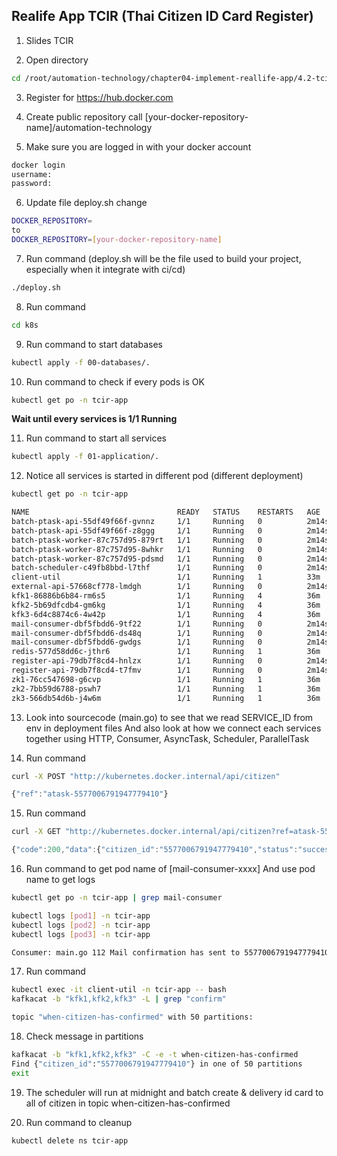 ## Realife App TCIR (Thai Citizen ID Card Register)

1. Slides TCIR

2. Open directory
```bash
cd /root/automation-technology/chapter04-implement-reallife-app/4.2-tcir-application
```

3. Register for https://hub.docker.com

4. Create public repository call [your-docker-repository-name]/automation-technology

5. Make sure you are logged in with your docker account
```bash
docker login
username:
password:
```

6. Update file deploy.sh change
```bash
DOCKER_REPOSITORY=
to
DOCKER_REPOSITORY=[your-docker-repository-name]
```

7. Run command (deploy.sh will be the file used to build your project, especially when it integrate with ci/cd)
```bash
./deploy.sh
```

8. Run command
```bash
cd k8s
```

9. Run command to start databases
```bash
kubectl apply -f 00-databases/.
```

10. Run command to check if every pods is OK
```bash
kubectl get po -n tcir-app
```
**Wait until every services is 1/1 Running**

11. Run command to start all services
```bash
kubectl apply -f 01-application/.
```

12. Notice all services is started in different pod (different deployment)
```bash
kubectl get po -n tcir-app
```
```bash
NAME                                 READY   STATUS    RESTARTS   AGE
batch-ptask-api-55df49f66f-gvnnz     1/1     Running   0          2m14s
batch-ptask-api-55df49f66f-z8ggg     1/1     Running   0          2m14s
batch-ptask-worker-87c757d95-879rt   1/1     Running   0          2m14s
batch-ptask-worker-87c757d95-8whkr   1/1     Running   0          2m14s
batch-ptask-worker-87c757d95-pdsmd   1/1     Running   0          2m14s
batch-scheduler-c49fb8bbd-l7thf      1/1     Running   0          2m14s
client-util                          1/1     Running   1          33m
external-api-57668cf778-lmdgh        1/1     Running   0          2m14s
kfk1-86886b6b84-rm6s5                1/1     Running   4          36m
kfk2-5b69dfcdb4-gm6kg                1/1     Running   4          36m
kfk3-6d4c8874c6-4w42p                1/1     Running   4          36m
mail-consumer-dbf5fbdd6-9tf22        1/1     Running   0          2m14s
mail-consumer-dbf5fbdd6-ds48q        1/1     Running   0          2m14s
mail-consumer-dbf5fbdd6-gwdgs        1/1     Running   0          2m14s
redis-577d58dd6c-jthr6               1/1     Running   1          36m
register-api-79db7f8cd4-hnlzx        1/1     Running   0          2m14s
register-api-79db7f8cd4-t7fmv        1/1     Running   0          2m14s
zk1-76cc547698-g6cvp                 1/1     Running   1          36m
zk2-7bb59d6788-pswh7                 1/1     Running   1          36m
zk3-566db54d6b-j4w6m                 1/1     Running   1          36m
```

13. Look into sourcecode (main.go) to see that we read SERVICE_ID from env in deployment files
    And also look at how we connect each services together using HTTP, Consumer, AsyncTask, Scheduler, ParallelTask

14. Run command
```bash
curl -X POST "http://kubernetes.docker.internal/api/citizen"
```

```javascript
{"ref":"atask-5577006791947779410"}
```

15. Run command
```bash
curl -X GET "http://kubernetes.docker.internal/api/citizen?ref=atask-5577006791947779410"
```

```javascript
{"code":200,"data":{"citizen_id":"5577006791947779410","status":"success"},"status":"success"}
```

16. Run command to get pod name of [mail-consumer-xxxx]
    And use pod name to get logs
```bash
kubectl get po -n tcir-app | grep mail-consumer
```
```bash
kubectl logs [pod1] -n tcir-app
kubectl logs [pod2] -n tcir-app
kubectl logs [pod3] -n tcir-app
```
```bash
Consumer: main.go 112 Mail confirmation has sent to 5577006791947779410
```

17. Run command
```bash
kubectl exec -it client-util -n tcir-app -- bash
kafkacat -b "kfk1,kfk2,kfk3" -L | grep "confirm"
```

```bash
topic "when-citizen-has-confirmed" with 50 partitions:
```

18. Check message in partitions
```bash
kafkacat -b "kfk1,kfk2,kfk3" -C -e -t when-citizen-has-confirmed
Find {"citizen_id":"5577006791947779410"} in one of 50 partitions
exit
```

19. The scheduler will run at midnight and batch create & delivery 
    id card to all of citizen in topic when-citizen-has-confirmed

20. Run command to cleanup
```bash
kubectl delete ns tcir-app
```